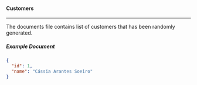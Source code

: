 #### Customers
___

The documents file contains list of customers that has been randomly generated.

##### Example Document

```json
{
  "id": 1,
  "name": "Cássia Arantes Soeiro"
}
```